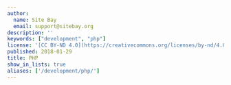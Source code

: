 ```yaml
---
author:
  name: Site Bay
  email: support@sitebay.org
description: ''
keywords: ["development", "php"]
license: '[CC BY-ND 4.0](https://creativecommons.org/licenses/by-nd/4.0)'
published: 2018-01-29
title: PHP
show_in_lists: true
aliases: ['/development/php/']
---
```


